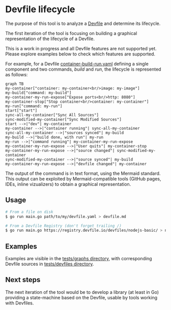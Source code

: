 # Devfile lifecycle

The purpose of this tool is to analyze a [Devfile](https://devfile.io/) and determine its lifecycle.

The first iteration of the tool is focusing on building a graphical representation of the lifecycle of a Devfile.

This is  a work in progress and all Devfile features are not supported yet. Please explore examples below to check which features are supported.

For example, for a Devfile [container-build-run.yaml](./tests/devfiles/container-build-run.yaml) defining a single component and two commands, *build* and *run*, the lifecycle is represented as follows:

```mermaid
graph TB
my-container["container: my-container<br/>image: my-image"]
my-build["command: my-build"]
my-container-my-run-expose["Expose ports<br/>http: 8080"]
my-container-stop["Stop container<br/>container: my-container"]
my-run["command: my-run"]
start["start"]
sync-all-my-container["Sync All Sources"]
sync-modified-my-container["Sync Modified Sources"]
start -->|"dev"| my-container
my-container -->|"container running"| sync-all-my-container
sync-all-my-container -->|"sources synced"| my-build
my-build -->|"build done, with run"| my-run
my-run -->|"command running"| my-container-my-run-expose
my-container-my-run-expose -->|"User quits"| my-container-stop
my-container-my-run-expose -->|"source changed"| sync-modified-my-container
sync-modified-my-container -->|"source synced"| my-build
my-container-my-run-expose -->|"devfile changed"| my-container
```

The output of the command is in text format, using the Mermaid standard. This output can be exploited by Mermaid-compatible tools (GitHub pages, IDEs, inline vizualizers) to obtain a graphical representation.

## Usage

```bash
# From a file on disk
$ go run main.go path/to/my/devfile.yaml > devfile.md

# From a Devfile Registry (don't forget trailing /)
$ go run main.go https://registry.devfile.io/devfiles/nodejs-basic/ > nodejs-basic.md
```

## Examples

Examples are visible in the [tests/graphs directory](./tests/graphs), with corresponding Devfile sources in [tests/devfiles directory](./tests/devfiles).


## Next steps

The next iteration of the tool would be to develop a library (at least in Go) providing a state-machine based on the Devfile, usable by tools working with Devfiles.
